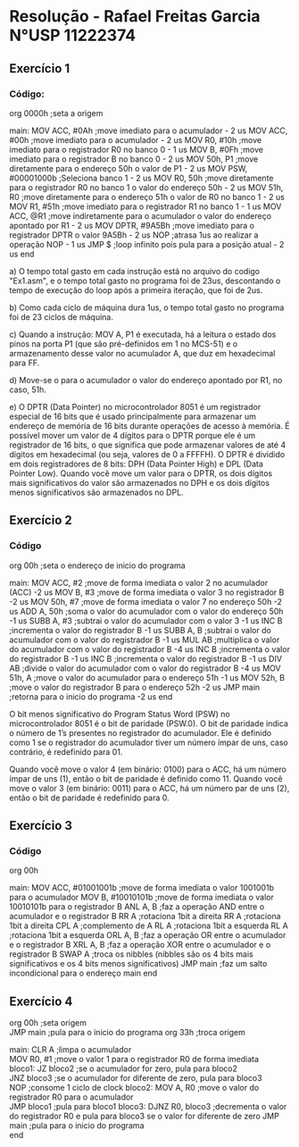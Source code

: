 # Resolução - Rafael Freitas Garcia N°USP 11222374

## Exercício 1

### Código:

org 0000h ;seta a origem

main:
	MOV ACC, #0Ah 			;move imediato para o acumulador 												- 2 us
	MOV ACC, #00h 			;move imediato para o acumulador 												- 2 us
	MOV R0, #10h  			;move imediato para o registrador R0 no banco 0 								- 1 us
	MOV B, #0Fh   			;move imediato para o registrador B no banco 0 									- 2 us
	MOV 50h, P1   			;move diretamente para o endereço 50h o valor de P1 							- 2 us
	MOV PSW, #00001000b 	;Seleciona banco 1 																- 2 us
	MOV R0, 50h 			;move diretamente para o registrador R0 no banco 1 o valor do endereço 50h 		- 2 us
	MOV 51h, R0 			;move diretamente para o endereço 51h o valor de R0 no banco 1 					- 2 us
	MOV R1, #51h 			;move imediato para o registrador R1 no banco 1 								- 1 us
	MOV ACC, @R1 			;move indiretamente para o acumulador o valor do endereço apontado por R1 		- 2 us
	MOV DPTR, #9A5Bh		;move imediato para o registrador DPTR o valor 9A5Bh 							- 2 us
	NOP 					;atrasa 1us ao realizar a operação NOP 											- 1 us
	JMP $					;loop infinito pois pula para a posição atual  									- 2 us
end 

a) O tempo total gasto em cada instrução está no arquivo do codigo "Ex1.asm", e o tempo total gasto no programa foi de 23us, descontando o tempo de execução do loop após a primeira iteração, que foi de 2us.

b) Como cada ciclo de máquina dura 1us, o tempo total gasto no programa foi de 23 ciclos de máquina.

c) Quando a instrução: MOV A, P1 é executada, há a leitura o estado dos pinos na porta P1 (que são pré-definidos em 1 no MCS-51) e o armazenamento desse valor no acumulador A, que 
duz em hexadecimal para FF.

d) Move-se o para o acumulador o valor do endereço apontado por R1, no caso, 51h.

e) O DPTR (Data Pointer) no microcontrolador 8051 é um registrador especial de 16 bits que é usado principalmente para armazenar um endereço de memória de 16 bits durante operações de acesso à memória. É possível mover um valor de 4 dígitos para o DPTR porque ele é um registrador de 16 bits, o que significa que pode armazenar valores de até 4 dígitos em hexadecimal (ou seja, valores de 0 a FFFFH). O DPTR é dividido em dois registradores de 8 bits: DPH (Data Pointer High) e DPL (Data Pointer Low). Quando você move um valor para o DPTR, os dois dígitos mais significativos do valor são armazenados no DPH e os dois dígitos menos significativos são armazenados no DPL.

## Exercício 2

### Código

org 00h 			;seta o endereço de inicio do programa

main:
	MOV ACC, #2 	;move de forma imediata o valor 2 no acumulador  (ACC)				-2 us
	MOV B, #3 		;move de forma imediata o valor 3 no registrador B 					-2 us
	MOV 50h, #7 	;move de forma imediata o valor 7 no endereço 50h 					-2 us
	ADD A, 50h 		;soma o valor do acumulador com o valor do endereço 50h 			-1 us
	SUBB A, #3 		;subtrai o valor do acumulador com o valor 3 						-1 us
	INC B 			;incrementa o valor do registrador B 								-1 us
	SUBB A, B 		;subtrai o valor do acumulador com o valor do registrador B 		-1 us
	MUL AB 			;multiplica o valor do acumulador com o valor do registrador B 		-4 us
	INC B 			;incrementa o valor do registrador B 								-1 us
	INC B 			;incrementa o valor do registrador B 								-1 us
	DIV AB 			;divide o valor do acumulador com o valor do registrador B 			-4 us
	MOV 51h, A 		;move o valor do acumulador para o endereço 51h 					-1 us
	MOV 52h, B 		;move o valor do registrador B para o endereço 52h 					-2 us
	JMP main 		;retorna para o inicio do programa 									-2 us
end 

O bit menos significativo do Program Status Word (PSW) no microcontrolador 8051 é o bit de paridade (PSW.0). O bit de paridade indica o número de 1’s presentes no registrador do acumulador. Ele é definido como 1 se o registrador do acumulador tiver um número ímpar de uns, caso contrário, é redefinido para 01.

Quando você move o valor 4 (em binário: 0100) para o ACC, há um número ímpar de uns (1), então o bit de paridade é definido como 11. Quando você move o valor 3 (em binário: 0011) para o ACC, há um número par de uns (2), então o bit de paridade é redefinido para 0.

## Exercício 3
### Código

org 00h

main:
	MOV ACC, #01001001b 		;move de forma imediata o valor 1001001b para o acumulador
	MOV B, #10010101b 			;move de forma imediata o valor 10010101b para o registrador B
	ANL A, B 					;faz a operação AND entre o acumulador e o registrador B
	RR A 						;rotaciona 1bit a direita
	RR A  						;rotaciona 1bit a direita
	CPL A 						;complemento de A
	RL A 						;rotaciona 1bit a esquerda
	RL A 						;rotaciona 1bit a esquerda
	ORL A, B 					;faz a operação OR entre o acumulador e o registrador B
	XRL A, B 					;faz a operação XOR entre o acumulador e o registrador B
	SWAP A 						;troca os nibbles (nibbles são os 4 bits mais significativos e os 4 bits menos significativos)
	JMP main 					;faz um salto incondicional para o endereço main
end

## Exercício 4

org 00h                             ;seta origem                                                                                       
JMP main                            ;pula para o inicio do programa
org 33h                             ;troca origem

main:
    CLR A                           ;limpa o acumulador                                                                             
    MOV R0, #1                      ;move o valor 1 para o registrador R0 de forma imediata                                         
bloco1:
    JZ bloco2                       ;se o acumulador for zero, pula para bloco2                                                     
    JNZ bloco3                      ;se o acumulador for diferente de zero, pula para bloco3                                        
    NOP                             ;consome 1 ciclo de clock
bloco2:
    MOV A, R0                       ;move o valor do registrador R0 para o acumulador                                               
    JMP bloco1                      ;pula para bloco1
bloco3:
     DJNZ R0, bloco3                ;decrementa o valor do registrador R0 e pula para bloco3 se o valor for diferente de zero
     JMP main                       ;pula para o inicio do programa                                                                 
end
